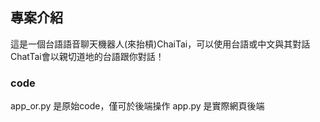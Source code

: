 ## 專案介紹
這是一個台語語音聊天機器人(來抬槓)ChaiTai，可以使用台語或中文與其對話  
ChatTai會以親切道地的台語跟你對話！
### code
app_or.py 是原始code，僅可於後端操作
app.py 是實際網頁後端

